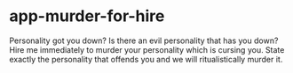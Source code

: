 # app-murder-for-hire
Personality got you down? Is there an evil personality that has you down? Hire me immediately to murder your personality which is cursing you. State exactly the personality that offends you and we will ritualistically murder it.
